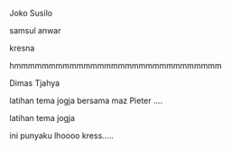 Joko Susilo

samsul anwar

kresna

hmmmmmmmmmmmmmmmmmmmmmmmmmmmmmm

Dimas Tjahya 

latihan tema jogja bersama maz Pieter ....


latihan tema jogja

ini punyaku lhoooo kress.....

